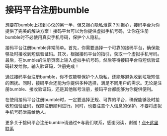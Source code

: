 # 接码平台注册bumble

想要在bumble上找到心仪的另一半，但又担心隐私泄露？别担心，接码平台为你提供了完美的解决方案！接码平台可以为你提供虚拟手机号码，让你在注册bumble时不必使用真实手机号码，保护个人隐私。

接码平台注册bumble非常简单。首先，你需要选择一个可靠的接码平台，确保能够及时接收到短信验证码。其次，根据接码平台的指引，获取一个虚拟手机号码。最后，在bumble的注册页面上输入虚拟手机号码，然后等待接码平台将短信验证码转发给你。输入验证码，注册完成！

通过接码平台注册bumble，你不仅能够保护个人隐私，还能够避免收到垃圾短信的困扰。同时，接码平台还能为你提供多种选择，满足不同用户的需求。无论是注册bumble、接收验证码，还是其他账号注册，接码平台都能够为你提供便利。

在使用接码平台注册bumble时，一定要选择正规、可靠的平台，确保能够及时接收短信验证码，保障注册顺利进行。同时，也要注意个人信息的保护，不要将虚拟手机号码泄露给他人。

更多关于接码平台注册bumble请通过✈与我们联系，感谢阅读，谢谢！[点✈这里联系](https://c.k02.cc)